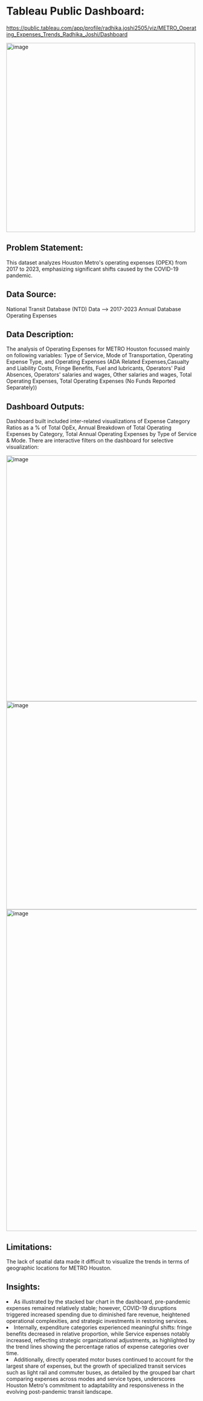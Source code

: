 # Tableau Public Dashboard: 
https://public.tableau.com/app/profile/radhika.joshi2505/viz/METRO_Operating_Expenses_Trends_Radhika_Joshi/Dashboard

<img width="500" alt="image" src="https://github.com/user-attachments/assets/dd0a8275-77c3-4a7f-a692-996590fa2dba" />

## Problem Statement: 
This dataset analyzes Houston Metro's operating expenses (OPEX) from 2017 to 2023, emphasizing significant shifts caused by the COVID-19 pandemic. 

## Data Source: 
National Transit Database (NTD) Data --> 2017-2023 Annual Database Operating Expenses

## Data Description:
The analysis of Operating Expenses for METRO Houston focussed mainly on following variables: Type of Service, Mode of Transportation, Operating Expense Type, and Operating Expenses (ADA Related Expenses,Casualty and Liability Costs, Fringe Benefits, Fuel and lubricants, Operators' Paid Absences, Operators' salaries and wages,  Other salaries and wages,  Total Operating Expenses, Total Operating Expenses (No Funds Reported Separately))

## Dashboard Outputs: 
Dashboard built included inter-related visualizations of Expense Category Ratios as a % of Total OpEx, Annual Breakdown of Total Operating Expenses by Category, Total Annual Operating Expenses by Type of Service & Mode. There are interactive filters on the dashboard for selective visualization:

<img width="650" alt="image" src="https://github.com/user-attachments/assets/a566fb9c-0002-4292-bb7e-854859bff45c" />

<img width="550" alt="image" src="https://github.com/user-attachments/assets/957fbfce-7b57-437d-ad21-473c68cfe94f" />

<img width="850" alt="image" src="https://github.com/user-attachments/assets/13c9b8c0-4eab-4bc7-adbe-92dab9f0d48d" />

## Limitations: 
The lack of spatial data made it difficult to visualize the trends in terms of geographic locations for METRO Houston.

## Insights: 
<li>As illustrated by the stacked bar chart in the dashboard, pre-pandemic expenses remained relatively stable; however, COVID-19 disruptions triggered increased spending due to diminished fare revenue, heightened operational complexities, and strategic investments in restoring services. </li>

<li>Internally, expenditure categories experienced meaningful shifts: fringe benefits decreased in relative proportion, while Service expenses notably increased, reflecting strategic organizational adjustments, as highlighted by the trend lines showing the percentage ratios of expense categories over time. </li>

<li>Additionally, directly operated motor buses continued to account for the largest share of expenses, but the growth of specialized transit services such as light rail and commuter buses, as detailed by the grouped bar chart comparing expenses across modes and service types, underscores Houston Metro's commitment to adaptability and responsiveness in the evolving post-pandemic transit landscape.</li>
